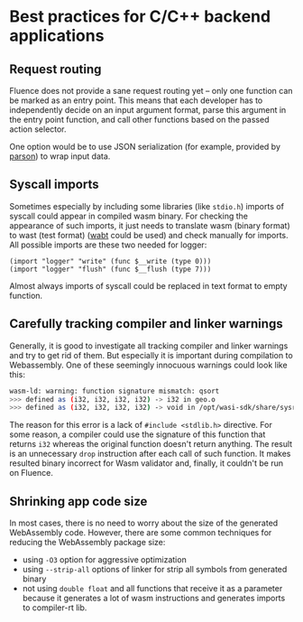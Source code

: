 # Best practices for C/C++ backend applications

## Request routing

Fluence does not provide a sane request routing yet – only one function can be marked as an entry point. This means that each developer has to independently decide on an input argument format, parse this argument in the entry point function, and call other functions based on the passed action selector.

One option would be to use JSON serialization (for example, provided by [parson](https://github.com/kgabis/parson)) to wrap input data.

## Syscall imports

Sometimes especially by including some libraries (like `stdio.h`) imports of syscall could appear in compiled wasm binary. For checking the appearance of such imports, it just needs to translate wasm (binary format) to wast (test format) ([wabt](https://github.com/WebAssembly/wabt) could be used) and check manually for imports. All possible imports are these two needed for logger:
```
(import "logger" "write" (func $__write (type 0)))
(import "logger" "flush" (func $__flush (type 7)))
```

Almost always imports of syscall could be replaced in text format to empty function.

## Carefully tracking compiler and linker warnings

Generally, it is good to investigate all tracking compiler and linker warnings and try to get rid of them. But especially it is important during compilation to Webassembly. One of these seemingly innocuous warnings could look like this:

```bash
wasm-ld: warning: function signature mismatch: qsort
>>> defined as (i32, i32, i32, i32) -> i32 in geo.o
>>> defined as (i32, i32, i32, i32) -> void in /opt/wasi-sdk/share/sysroot/lib/wasm32-wasi/libc.a(qsort.o)
```

The reason for this error is a lack of `#include <stdlib.h>` directive. For some reason, a compiler could use the signature of this function that returns `i32` whereas the original function doesn't return anything. The result is an unnecessary `drop` instruction after each call of such function. It makes resulted binary incorrect for Wasm validator and, finally, it couldn't be run on Fluence.

## Shrinking app code size

In most cases, there is no need to worry about the size of the generated WebAssembly code. However, there are some common techniques for reducing the WebAssembly package size:
- using `-O3` option for aggressive optimization 
- using `--strip-all` options of linker for strip all symbols from generated binary
- not using `double float` and all functions that receive it as a parameter because it generates a lot of wasm instructions and generates imports to compiler-rt lib.
